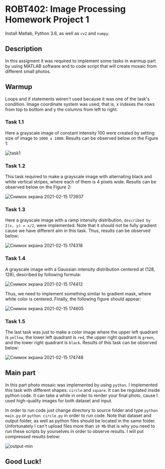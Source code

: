 # ROBT402: Image Processing Homework Project 1
Install Matlab, Python 3.6, as well as `cv2` and `numpy`.   

## Description
In this assigment it was required to implement some tasks in warmup part by using MATLAB software and to code script that will create mosaic from different small photos.

## Warmup
Loops and if statements weren't used because it was one of the task's condition. Image coordinate system was used; that is, x indexes the rows from top to bottom and y the columns from left to right.

### Task 1.1
Here a grayscale image of constant intensity 100 were created by setting size of image to `1000 x 1000`. Results can be observed below on the Figure 1:  

![task1](https://user-images.githubusercontent.com/67557966/107941768-67ba6f80-6fb4-11eb-9036-74d1e6041905.jpg)

### Task 1.2
This task required to make a grayscale image with alternating black and white vertical stripes, where each of them is 4 pixels wide. Results can be observed below on the Figure 2:

![Снимок экрана 2021-02-15 173937](https://user-images.githubusercontent.com/67557966/107941999-cc75ca00-6fb4-11eb-9314-cfea6a0f5824.jpg)

### Task 1.3
Here a grayscale image with a ramp intensity distribution, `described by I(x, y) = x/2`, were implemented. Note that it should not be fully gradient cause we have different aim in this task. Thus, results can be observed below:

![Снимок экрана 2021-02-15 174318](https://user-images.githubusercontent.com/67557966/107942352-4f972000-6fb5-11eb-85dc-6d79d6a861ac.jpg)

### Task 1.4
A grayscale image with a Gaussian intensity distribution centered at (128, 128), described by following formula:

![Снимок экрана 2021-02-15 174412](https://user-images.githubusercontent.com/67557966/107942436-6d648500-6fb5-11eb-9a57-7407ce36d863.jpg)

Thus, we need to implement something similar to gradient mask, where white color is centered. Finally, the following figure should appear:

![Снимок экрана 2021-02-15 174605](https://user-images.githubusercontent.com/67557966/107942620-b1f02080-6fb5-11eb-8f8f-d5e65597ee06.jpg)

### Task 1.5
The last task was just to make a color image where the upper left quadrant is `yellow`, the lower left quadrant is `red`, the upper right
quadrant is `green`, and the lower right quadrant is `black`. Results of this task can be observed below:

![Снимок экрана 2021-02-15 174748](https://user-images.githubusercontent.com/67557966/107942790-efed4480-6fb5-11eb-97e3-438bb7f3d758.jpg)


## Main part 
In this part photo mosaic was implemented by using `python`. I implemented this task with different shapes: `circle` and `square`. It can be regulated inside python code. It can take a while in order to render your final photo, cause I used high-quality images for both dataset and input. 

In order to run code just change directory to source folder and type `python main.py` or `python circle.py` in order to run code. Note that dataset and output folder, as well as python files should be located in the same folder. Unfortunately I can't upload files more than `10 Mb` that is why you need to run these scripts by yourselves in order to observe results. I will put compressed results below:


![output-min](https://user-images.githubusercontent.com/67557966/107982283-f13a6380-6fed-11eb-82c7-84cbc7dd932d.jpg)


## Good Luck!

